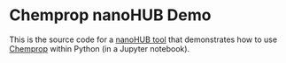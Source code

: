 # Chemprop nanoHUB Demo

This is the source code for a [nanoHUB tool](https://nanohub.org/tools/chempropdemo) that demonstrates how to use [Chemprop](https://github.com/chemprop/chemprop) within Python (in a Jupyter notebook).

